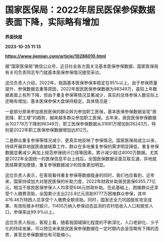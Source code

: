 # 国家医保局：2022年居民医保参保数据表面下降，实际略有增加
**界面快报**

**2023-10-25 11:13**

**https://www.jiemian.com/article/10286010.html**

据“国家医保局”微信公众号，近日社会各方面关注基本医保参保数据，国家医保局有关司负责同志专门就基本医保参保情况接受采访。

这位负责人介绍，2022年，我国基本医保参保率稳定在95%以上。由于参保质量提升、参保数据去重等原因，2022年居民医保参保数据为98349万，虽较上年数据表面上有所下降，但由于重复参保等情况显著减少，真实的总体参保人数实际上还略有增加，基本医保参保大盘保持稳定。具体情况是：

一是部分原来参加居民医保的群众转为参加职工医保，基本医保参保数据呈现“居民降、职工增”的趋势，越来越多群众参加职工医保。五年来，居民医保参保数据从102778万下降到98349万，职工医保参保数据从31681万增加到36243万，特别是2022年职工医保参保数据增加达812万。

二是群众重复参保等情况减少，更真实地反映了参保情况。国家医保局成立以来，持续开展异地就医直接结算工作，群众在多地重复参保的需求明显降低，重复参保数据显著减少,再加上规范参保统计口径等因素，累计减少超过4000万数据。尤其是2022年全国统一的医保信息平台上线后，全国医保数据全面互联互通，异地就医结算更加便捷，重复参保数据减少的现象更加明显。

这位负责人表示，在客观看待重复参保等数据瘦身的同时，我们也应看到，近年来，国家持续加大对居民医保的补助力度，2022年财政补助居民医保6355.77亿元，相当于居民医保参保人人均享受646元财政补助。在此基础上，困难群众还享受个人缴费资助，全国累计支出223.8亿元资助9777万困难群众参保，其中476.46万特困人员享受个人缴费全额资助。同时，国家还全力巩固脱贫攻坚成果、有效衔接乡村振兴，11405万纳入参保动态监测的农村低收入人口和脱贫人口，参保率达99.9%以上。

这位负责人指出，客观上看，随着我国城镇化程度的不断深化，人口老龄化、少子化的持续发展，可以预见未来居民医保参保数据在一定时期内会呈现略有下降的态势，甚至总参保数据也有可能缩小。